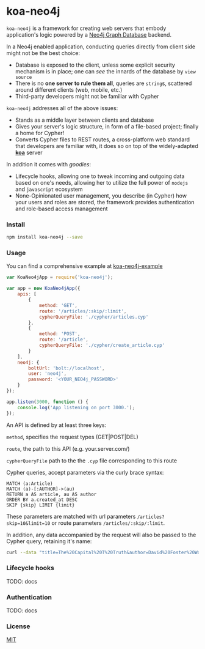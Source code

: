 # koa-neo4j
`koa-neo4j` is a framework for creating web servers that embody application's logic powered by a [Neo4j Graph Database](https://neo4j.com/) backend.

In a Neo4j enabled application, conducting queries directly from client side might not be the best choice:

- Database is exposed to the client, unless some explicit security mechanism is in place; one can *see* the innards of the database by `view source`
- There is no **one server to rule them all**, queries are `string`s, scattered around different clients (web, mobile, etc.)
- Third-party developers might not be familiar with Cypher

`koa-neo4j` addresses all of the above issues:

- Stands as a middle layer between clients and database 
- Gives your server's logic structure, in form of a file-based project; finally a home for Cypher! 
- Converts Cypher files to REST routes, a cross-platform web standard that developers are familiar with, it does so on top of the widely-adapted [**koa**](http://koajs.com/) server
 
 In addition it comes with *goodies*:
 
 - Lifecycle hooks, allowing one to tweak incoming and outgoing data based on one's needs, allowing her to utilize the full power of `nodejs` and `javascript` ecosystem
 - None-Opinionated user management, you describe (in Cypher) how your users and roles are stored, the framework provides authentication and role-based access management

### Install
```bash
npm install koa-neo4j --save
```

### Usage
You can find a comprehensive example at [koa-neo4j-example](https://github.com/satratech/koa-neo4j-example) 
```javascript
var KoaNeo4jApp = require('koa-neo4j');

var app = new KoaNeo4jApp({
    apis: [
        {
            method: 'GET',
            route: '/articles/:skip/:limit',
            cypherQueryFile: './cypher/articles.cyp'
        },
        {
            method: 'POST',
            route: '/article',
            cypherQueryFile: './cypher/create_article.cyp'
        }
    ],
    neo4j: {
        boltUrl: 'bolt://localhost',
        user: 'neo4j',
        password: '<YOUR_NEO4j_PASSWORD>'
    }
});

app.listen(3000, function () {
    console.log('App listening on port 3000.');
});

```

An API is defined by at least three keys:

`method`, specifies the request types (GET|POST|DEL)

`route`, the path to this API (e.g. your.server.com/)

`cypherQueryFile` path to the the `.cyp` file corresponding to this route

Cypher queries, accept parameters via the curly brace syntax:
```cypher
MATCH (a:Article)
MATCH (a)-[:AUTHOR]->(au)
RETURN a AS article, au AS author
ORDER BY a.created_at DESC
SKIP {skip} LIMIT {limit}
```

These parameters are matched with url parameters `/articles?skip=10&limit=10` or route parameters `/articles/:skip/:limit`.

In addition, any data accompanied by the request will also be passed to the Cypher query, retaining it's name:
```bash
curl --data "title=The%20Capital%20T%20Truth&author=David%20Foster%20Wallace" localhost:3000/article
```

### Lifecycle hooks
TODO: docs

### Authentication
TODO: docs

### License
[MIT](https://github.com/satratech/koa-neo4j/blob/master/LICENSE)
